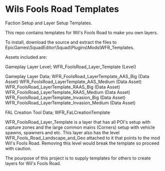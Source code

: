 # Wils Fools Road Templates
Faction Setup and Layer Setup Templates.

This repo contains templates for Wil's Fools Road to make you own layers. 

To install, download the source and extract the files to EpicGames\SquadEditor\Squad\Plugins\Mods\WFR_Templates.

Assets included are:

Gameplay Layer Level;
  WFR_FoolsRoad_Layer_Template (Level)

Gameplay Layer Data;
  WFR_FoolsRoad_LayerTemplate_AAS_Big (Data Asset)
  WFR_FoolsRoad_LayerTemplate_AAS_Medium (Data Asset)
  WFR_FoolsRoad_LayerTemplate_RAAS_Big (Data Asset)
  WFR_FoolsRoad_LayerTemplate_RAAS_Medium (Data Asset)
  WFR_FoolsRoad_LayerTemplate_Invasion_Big (Data Asset)
  WFR_FoolsRoad_LayerTemplate_Invasion_Medium (Data Asset)

FAL Creation Tool Data;
  WFR_FaLCreationTemplate

WFR_FoolsRoad_Layer_Template is a layer that has all POI's setup with capture zones and the large common mains (Corners) setup with vehicle spawns, spawners and etc. This layer also has the level WFR_Fools_Road_Landscape_and_Geo attached to it that points to the mod Wil's Fools Road. Removing this level would break the template so proceed with caution.

The pourpose of this project is to supply templates for others to create layers for Wil's Fools Road. 
